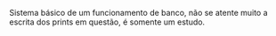 Sistema básico de um funcionamento de banco, não se atente muito a escrita dos prints em questão, é somente um estudo.
